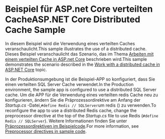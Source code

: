 # <a name="aspnet-core-distributed-cache-sample"></a><span data-ttu-id="c6e29-101">Beispiel für ASP.net Core verteilten Cache</span><span class="sxs-lookup"><span data-stu-id="c6e29-101">ASP.NET Core Distributed Cache Sample</span></span>

<span data-ttu-id="c6e29-102">In diesem Beispiel wird die Verwendung eines verteilten Caches veranschaulicht.</span><span class="sxs-lookup"><span data-stu-id="c6e29-102">This sample illustrates the use of a distributed cache.</span></span> <span data-ttu-id="c6e29-103">Dieses Beispiel veranschaulicht das Szenario, das im Thema [Arbeiten mit einem verteilten Cache in ASP.net Core](https://docs.microsoft.com/aspnet/core/performance/caching/distributed) beschrieben wird.</span><span class="sxs-lookup"><span data-stu-id="c6e29-103">This sample demonstrates the scenario described in the [Work with a distributed cache in ASP.NET Core](https://docs.microsoft.com/aspnet/core/performance/caching/distributed) topic.</span></span>

<span data-ttu-id="c6e29-104">In der Produktionsumgebung ist die Beispiel-APP so konfiguriert, dass Sie einen verteilten SQL Server Cache verwendet.</span><span class="sxs-lookup"><span data-stu-id="c6e29-104">In the Production environment, the sample app is configured to use a distributed SQL Server cache.</span></span> <span data-ttu-id="c6e29-105">Um die APP für die Verwendung eines verteilten redis Cache neu zu konfigurieren, ändern Sie die Präprozessordirektive am Anfang der *Startup.cs* -Datei,`#define Redis // SQLServer`um redis () zu verwenden.</span><span class="sxs-lookup"><span data-stu-id="c6e29-105">To reconfigure the app to use a distributed Redis cache, change the preprocessor directive at the top of the *Startup.cs* file to use Redis (`#define Redis // SQLServer`).</span></span> <span data-ttu-id="c6e29-106">Weitere Informationen finden Sie unter [Präprozessordirektiven im Beispielcode](https://docs.microsoft.com/aspnet/core/#preprocessor-directives-in-sample-code).</span><span class="sxs-lookup"><span data-stu-id="c6e29-106">For more information, see [Preprocessor directives in sample code](https://docs.microsoft.com/aspnet/core/#preprocessor-directives-in-sample-code).</span></span>
